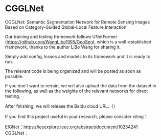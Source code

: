 # CGGLNet
CGGLNet: Semantic Segmentation Network for  Remote Sensing Images Based on Category-Guided  Global-Local Feature Interaction


Our training and testing framework follows UNetFormer (https://github.com/WangLibo1995/GeoSeg), which is a well-established framework, thanks to the author LiBo Wang for sharing it.


Simply add config, losses and models to its framework and it is ready to run.


The relevant code is being organized and will be posted as soon as possible.

If you don't want to retrain, we will also upload the data from the dataset in the following, as well as the weights of the relevant networks for direct testing.

After finishing, we will release the Baidu cloud URL.（）


If you find this project useful in your research, please consider citing：

EIGNet：https://ieeexplore.ieee.org/abstract/document/10254241
CGGLNet：
